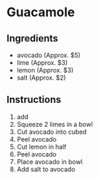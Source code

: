 # Guacamole
## Ingredients
* avocado (Approx. $5)
* lime (Approx. $3)
* lemon (Approx. $3)
* salt (Approx. $2)
## Instructions
1. add
2. Squeeze 2 limes in a bowl
3. Cut avocado into cubed
4. Peel avocado
5. Cut lemon in half
3. Peel avocado
4. Place avocado in bowl
5. Add salt to avocado
